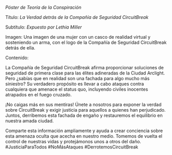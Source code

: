 _Póster de Teoría de la Conspiración_

Título: _La Verdad detrás de la Compañía de Seguridad CircuitBreak_

Subtítulo: _Expuesto por Lethia Miller_

Imagen: Una imagen de una mujer con un casco de realidad virtual y sosteniendo un arma, con el logo de la Compañía de Seguridad CircuitBreak detrás de ella.

Contenido:

La Compañía de Seguridad CircuitBreak afirma proporcionar soluciones de seguridad de primera clase para las élites adineradas de la Ciudad Arclight. Pero ¿sabías que en realidad son una fachada para algo mucho más siniestro? Su verdadero propósito es llevar a cabo ataques contra cualquiera que amenace el status quo, incluyendo civiles inocentes atrapados en el fuego cruzado.

¡No caigas más en sus mentiras! Únete a nosotros para exponer la verdad sobre CircuitBreak y exigir justicia para aquellos a quienes han perjudicado. Juntos, derribemos esta fachada de engaño y restauremos el equilibrio en nuestra amada ciudad.

Comparte esta información ampliamente y ayuda a crear conciencia sobre esta amenaza oculta que acecha en nuestro medio. Tomemos de vuelta el control de nuestras vidas y protejámonos unos a otros del daño. #JusticiaParaTodos #NoMásAtaques #DerrotemosCircuitBreak
